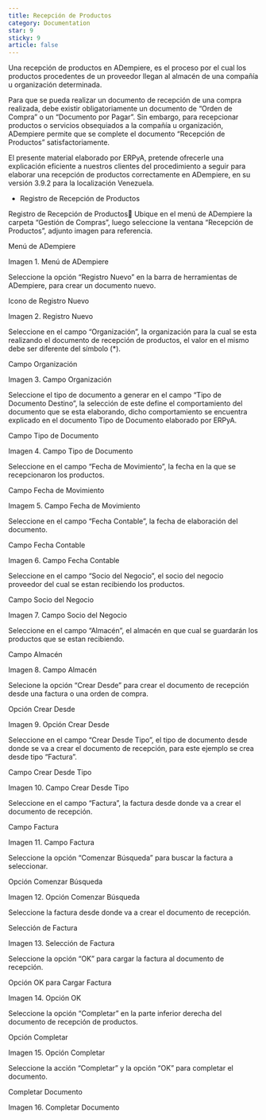 ```yaml
---
title: Recepción de Productos
category: Documentation
star: 9
sticky: 9
article: false
---
```


Una recepción de productos en ADempiere, es el proceso por el cual los productos procedentes de un proveedor llegan al almacén de una compañía u organización determinada.

Para que se pueda realizar un documento de recepción de una compra realizada, debe existir obligatoriamente un documento de “Orden de Compra” o un “Documento por Pagar”. Sin embargo, para recepcionar productos o servicios obsequiados a la compañía u organización, ADempiere permite que se complete el documento “Recepción de Productos” satisfactoriamente.

El presente material elaborado por ERPyA, pretende ofrecerle una explicación eficiente a nuestros clientes del procedimiento a seguir para elaborar una recepción de productos correctamente en ADempiere, en su versión 3.9.2 para la localización Venezuela.

- Registro de Recepción de Productos

Registro de Recepción de Productos
Ubique en el menú de ADempiere la carpeta “Gestión de Compras”, luego seleccione la ventana “Recepción de Productos”, adjunto imagen para referencia.

Menú de ADempiere

Imagen 1. Menú de ADempiere

Seleccione la opción “Registro Nuevo” en la barra de herramientas de ADempiere, para crear un documento nuevo.

Icono de Registro Nuevo

Imagen 2. Registro Nuevo

Seleccione en el campo “Organización”, la organización para la cual se esta realizando el documento de recepción de productos, el valor en el mismo debe ser diferente del símbolo (*).

Campo Organización

Imagen 3. Campo Organización

Seleccione el tipo de documento a generar en el campo “Tipo de Documento Destino”, la selección de este define el comportamiento del documento que se esta elaborando, dicho comportamiento se encuentra explicado en el documento Tipo de Documento elaborado por ERPyA.

Campo Tipo de Documento

Imagen 4. Campo Tipo de Documento

Seleccione en el campo “Fecha de Movimiento”, la fecha en la que se recepcionaron los productos.

Campo Fecha de Movimiento

Imagem 5. Campo Fecha de Movimiento

Seleccione en el campo “Fecha Contable”, la fecha de elaboración del documento.

Campo Fecha Contable

Imagen 6. Campo Fecha Contable

Seleccione en el campo “Socio del Negocio”, el socio del negocio proveedor del cual se estan recibiendo los productos.

Campo Socio del Negocio

Imagen 7. Campo Socio del Negocio

Seleccione en el campo “Almacén”, el almacén en que cual se guardarán los productos que se estan recibiendo.

Campo Almacén

Imagen 8. Campo Almacén

Selecione la opción “Crear Desde” para crear el documento de recepción desde una factura o una orden de compra.

Opción Crear Desde

Imagen 9. Opción Crear Desde

Seleccione en el campo “Crear Desde Tipo”, el tipo de documento desde donde se va a crear el documento de recepción, para este ejemplo se crea desde tipo “Factura”.

Campo Crear Desde Tipo

Imagen 10. Campo Crear Desde Tipo

Seleccione en el campo “Factura”, la factura desde donde va a crear el documento de recepción.

Campo Factura

Imagen 11. Campo Factura

Seleccione la opción “Comenzar Búsqueda” para buscar la factura a seleccionar.

Opción Comenzar Búsqueda

Imagen 12. Opción Comenzar Búsqueda

Seleccione la factura desde donde va a crear el documento de recepción.

Selección de Factura

Imagen 13. Selección de Factura

Seleccione la opción “OK” para cargar la factura al documento de recepción.

Opción OK para Cargar Factura

Imagen 14. Opción OK

Seleccione la opción “Completar” en la parte inferior derecha del documento de recepción de productos.

Opción Completar

Imagen 15. Opción Completar

Seleccione la acción “Completar” y la opción “OK” para completar el documento.

Completar Documento

Imagen 16. Completar Documento